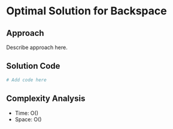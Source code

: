 # Optimal Solution for Backspace

## Approach

Describe approach here.

## Solution Code

```python
# Add code here
```
## Complexity Analysis

- Time: O() 
- Space: O()
